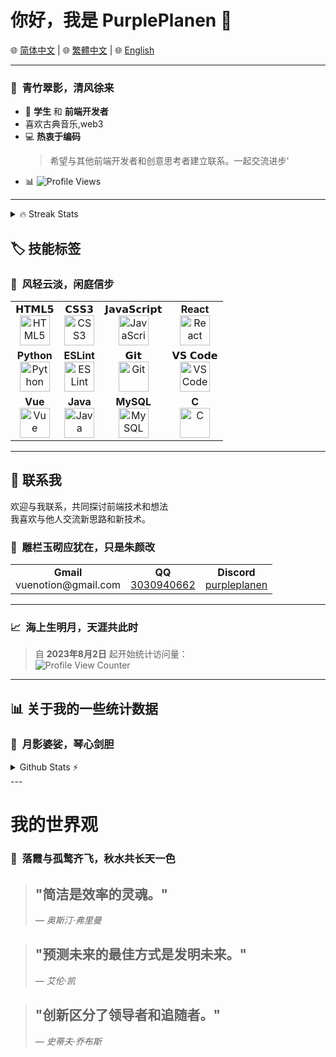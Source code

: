 # 你好，我是 PurplePlanen 👋

<!-- 语言选择 -->

 🌐 <a href="README-cn.md">简体中文</a> | 
 🌐 <a href="README.zh-TW.md">繁體中文</a> | 
 🌐 <a href="README.md">English</a>

---
### 🎋&nbsp;&nbsp;青竹翠影，清风徐来
- 🌱 **学生** 和 **前端开发者**
- 喜欢古典音乐,web3
- 💻 **热衷于编码**  
  > 希望与其他前端开发者和创意思考者建立联系。一起交流进步'
- 📊 ![Profile Views](https://komarev.com/ghpvc/?username=PurplePlanen)
---


<details>
<summary> 🔥 Streak Stats</summary>
  
  [![GitHub Streak](https://github-readme-streak-stats.herokuapp.com?user=PurplePlanen&theme=shades-of-purple&hide_border=true)](https://git.io/streak-stats)
</details>


## 🏷️ 技能标签
### 🍃&nbsp;&nbsp;风轻云淡，闲庭信步
<table>
  <tbody>
    <tr valign="top">
      <td align="center">
        <span>𝗛𝗧𝗠𝗟𝟱</span><br>
        <img height="48px" src="https://cdn.svgporn.com/logos/html-5.svg" alt="HTML5">
      </td>
      <td align="center">
        <span>𝗖𝗦𝗦𝟯</span><br>
        <img height="48px" src="https://cdn.svgporn.com/logos/css-3.svg" alt="CSS3">
      </td>
      <td align="center">
        <span>𝗝𝗮𝘃𝗮𝗦𝗰𝗿𝗶𝗽𝘁</span><br>
        <img height="48px" src="https://cdn.svgporn.com/logos/javascript.svg" alt="JavaScript">
      </td>
      <td align="center">
        <span><strong>React</strong></span><br>
        <img height="48px" src="https://cdn4.iconfinder.com/data/icons/logos-3/600/React.js_logo-512.png" alt="React">
      </td>
    </tr>
    <tr valign="top">
      <td align="center">
        <span><strong>Python</strong></span><br>
        <img height="48px" src="https://cdn4.iconfinder.com/data/icons/logos-and-brands/512/267_Python_logo-128.png" alt="Python">
      </td>
      <td align="center">
        <span><strong>ESLint</strong></span><br>
        <img height="48px" src="https://cdn.svgporn.com/logos/eslint.svg" alt="ESLint">
      </td>
      <td align="center">
        <span>𝗚𝗶𝘁</span><br>
        <img height="48px" src="https://cdn.svgporn.com/logos/git-icon.svg" alt="Git">
      </td>
      <td align="center">
        <span>𝗩𝗦 𝗖𝗼𝗱𝗲</span><br>
        <img height="48px" src="https://cdn.svgporn.com/logos/visual-studio-code.svg" alt="VS Code">
      </td>
    </tr>
    <tr valign="top">
      <td align="center">
        <span><strong>Vue</strong></span><br>
        <img height="48px" src="https://cdn.svgporn.com/logos/vue.svg" alt="Vue">
      </td>
      <td align="center">
        <span><strong>Java</strong></span><br>
        <img height="48px" src="https://www.vectorlogo.zone/logos/java/java-ar21.svg" alt="Java">
      </td>
      <td align="center">
        <span><strong>MySQL</strong></span><br>
        <img height="48px" src="https://www.vectorlogo.zone/logos/mysql/mysql-ar21.svg" alt="MySQL">
      </td>
      <td align="center">
        <span><strong>C</strong></span><br>
        <img height="48px" src="https://upload.wikimedia.org/wikipedia/commons/3/35/The_C_Programming_Language_logo.svg" alt="C">
      </td>
    </tr>
  </tbody>
</table>

---

## 📩 联系我

欢迎与我联系，共同探讨前端技术和想法<br>
我喜欢与他人交流新思路和新技术。
### 🎐&nbsp;&nbsp;雕栏玉砌应犹在，只是朱颜改
<table>
  <tbody>
    <tr valign="top">
      <td align="center">
        <span><strong>Gmail</strong></span><br>
        vuenotion@gmail.com
      </td>
      <td align="center">
        <span><strong>QQ</strong></span><br>
        <a href="tencent://message/?uin=12345678">3030940662</a>
      </td>
      <td align="center">
        <span><strong>Discord</strong></span><br>
        <a href="https://discordapp.com/users/your-discord-id">purpleplanen</a>
      </td>
    </tr>
  </tbody>
</table>

---

### 📈&nbsp;&nbsp;海上生明月，天涯共此时
> 自 **2023年8月2日** 起开始统计访问量：  
![Profile View Counter](https://count.getloli.com/get/@PurplePlanen.github.readme?theme=rule34)

---

## 📊 关于我的一些统计数据
### 🌙&nbsp;&nbsp;月影婆娑，琴心剑胆
<details>
  <summary>Github Stats ⚡</summary>
  
  <a href="#">![Github stats](https://github-readme-stats.vercel.app/api?username=PurplePlanen&hide=stars,issues&theme=synthwave&count_private=true&show_icons=true&hide_border=true&line_height=20)</a>
  <a href="#">![Top Langs](https://github-readme-stats.vercel.app/api/top-langs/?username=PurplePlanen&layout=compact&theme=synthwave&count_private=true&hide_border=true)</a>
</details>
---

# 我的世界观
### 🍁&nbsp;&nbsp;落霞与孤鹜齐飞，秋水共长天一色
> ## "简洁是效率的灵魂。"  
> *— 奥斯汀·弗里曼*

> ## "预测未来的最佳方式是发明未来。"  
> *— 艾伦·凯*

> ## "创新区分了领导者和追随者。"  
> *— 史蒂夫·乔布斯*
